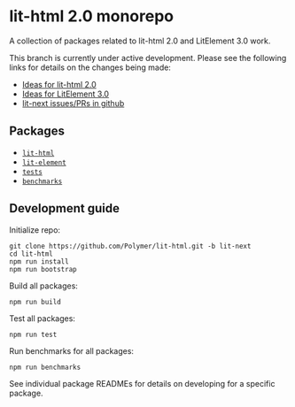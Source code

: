 # lit-html 2.0 monorepo

A collection of packages related to lit-html 2.0 and LitElement 3.0 work.

This branch is currently under active development.  Please see the
following links for details on the changes being made:
* [Ideas for lit-html 2.0](https://github.com/Polymer/lit-html/issues/1182)
* [Ideas for LitElement 3.0](https://github.com/Polymer/lit-element/issues/1077)
* [lit-next issues/PRs in github](https://github.com/Polymer/lit-html/issues?q=is%3Aissue+label%3Alit-next+)

## Packages

* [`lit-html`](./packages/lit-html)
* [`lit-element`](./packages/lit-element)
* [`tests`](./packages/tests)
* [`benchmarks`](./packages/benchmarks)

## Development guide

Initialize repo:
```
git clone https://github.com/Polymer/lit-html.git -b lit-next
cd lit-html
npm run install
npm run bootstrap
```

Build all packages:
```
npm run build
```

Test all packages:
```
npm run test
```

Run benchmarks for all packages:
```
npm run benchmarks
```

See individual package READMEs for details on developing for a specific package.